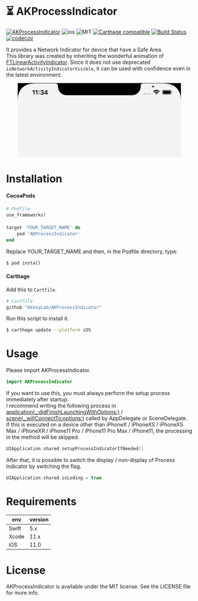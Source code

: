 # ⏳ AKProcessIndicator
[![AKProcessIndicator](https://cocoapod-badges.herokuapp.com/v/AKProcessIndicator/badge.png)](https://cocoapods.org/pods/AKProcessIndicator)
![ios](https://cocoapod-badges.herokuapp.com/p/AKProcessIndicator/badge.png)
![MIT](https://cocoapod-badges.herokuapp.com/l/AKProcessIndicator/badge.png)
[![Carthage compatible](https://img.shields.io/badge/Carthage-compatible-4BC51D.svg?style=flat)](https://github.com/Carthage/Carthage)
[![Build Status](https://travis-ci.com/AkkeyLab/AKProcessIndicator.svg?branch=master)](https://travis-ci.com/AkkeyLab/AKProcessIndicator)
[![codecov](https://codecov.io/gh/AkkeyLab/AKProcessIndicator/branch/master/graph/badge.svg)](https://codecov.io/gh/AkkeyLab/AKProcessIndicator)

It provides a Network Indicator for device that have a Safe Area.  
This library was created by inheriting the wonderful animation of [FTLinearActivityIndicator](https://github.com/futuretap/FTLinearActivityIndicator). Since it does not use deprecated `isNetworkActivityIndicatorVisible`, it can be used with confidence even in the latest environment.

<div align="center">
    <img src="https://github.com/AkkeyLab/AKProcessIndicator/blob/master/sample.gif?raw=true"/>
</div>

# Installation
#### CocoaPods
```ruby
# Podfile
use_frameworks!

target 'YOUR_TARGET_NAME' do
    pod 'AKProcessIndicator'
end
```
Replace YOUR_TARGET_NAME and then, in the Podfile directory, type:
```sh
$ pod install
```

#### Carthage
Add this to `Cartfile`.
```ruby
# Cartfile
github "AkkeyLab/AKProcessIndicator"
```
Run this script to install it.
```sh
$ carthage update --platform iOS
```

# Usage
Please import AKProcessIndicator.
```swift
import AKProcessIndicator
```
If you want to use this, you must always perform the setup process immediately after startup.  
I recommend writing the following process in [application(_:didFinishLaunchingWithOptions:)](https://developer.apple.com/documentation/uikit/uiapplicationdelegate/1622921-application) / [scene(_:willConnectTo:options:)](https://developer.apple.com/documentation/uikit/uiscenedelegate/3197914-scene) called by AppDelegate or SceneDelegate.  
If this is executed on a device other than iPhoneX / iPhoneXS / iPhoneXS Max / iPhoneXR / iPhone11 Pro / iPhone11 Pro Max / iPhone11, the processing in the method will be skipped.
```swift
UIApplication.shared.setupProcessIndicatorIfNeeded()
```
After that, it is possible to switch the display / non-display of Process Indicator by switching the flag.
```swift
UIApplication.shared.isLoding = true
```

# Requirements
|env  |version |
|---    |---   |
|Swift  |5.x   |
|Xcode  |11.x  |
|iOS    |11.0  |

# License
AKProcessIndicator is available under the MIT license. See the LICENSE file for more info.
